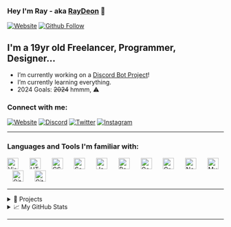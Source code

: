 ### Hey I'm Ray - aka [RayDeon][website] 👋

[![Website](https://img.shields.io/website?label=raydeon.cloud&style=for-the-badge&url=https%3A%2F%2Fraydeon.cloud)](https://raydeon.cloud)
[![Github Follow](https://img.shields.io/github/followers/rayd3on?style=social)](https://github.com/rayd3on) 

## I'm a 19yr old Freelancer, Programmer, Designer...

- I’m currently working on a [Discord Bot Project][passione]!
- I’m currently learning everything.
- 2024 Goals: ~~2024~~ hmmm, ⚠️

### Connect with me:

[![Website](https://img.shields.io/badge/-Website-000?style=for-the-badge&logo=Google-Chrome&logoColor=white)][website]
[![Discord](https://img.shields.io/badge/-Discord-5865F2?style=for-the-badge&logo=discord&logoColor=white)][discord]
[![Twitter](https://img.shields.io/badge/-Twitter-1DA1F2?style=for-the-badge&logo=twitter&logoColor=white)][twitter]
[![Instagram](https://img.shields.io/badge/-Instagram-E4405F?style=for-the-badge&logo=instagram&logoColor=white)][instagram]

---

### Languages and Tools I'm familiar with:

<p align="left">
  <img alt="Visual Studio Code" width="26px" src="https://cdn.jsdelivr.net/gh/devicons/devicon/icons/vscode/vscode-original.svg" style="margin-right: 10px;" /> 
  &nbsp;&nbsp;
  <img alt="HTML5" width="26px" src="https://cdn.jsdelivr.net/gh/devicons/devicon/icons/html5/html5-original.svg" style="margin-right: 10px;" /> 
  &nbsp;&nbsp;
  <img alt="CSS3" width="26px" src="https://cdn.jsdelivr.net/gh/devicons/devicon/icons/css3/css3-original.svg" style="margin-right: 10px;" /> 
  &nbsp;&nbsp;
  <img alt="Sass" width="26px" src="https://cdn.jsdelivr.net/gh/devicons/devicon/icons/sass/sass-original.svg" style="margin-right: 10px;" /> 
  &nbsp;&nbsp;
  <img alt="JavaScript" width="26px" src="https://cdn.jsdelivr.net/gh/devicons/devicon/icons/javascript/javascript-original.svg" style="margin-right: 10px;" /> 
  &nbsp;&nbsp;
  <img alt="React" width="26px" src="https://cdn.jsdelivr.net/gh/devicons/devicon/icons/react/react-original.svg" style="margin-right: 10px;" /> 
  &nbsp;&nbsp;
  <img alt="Gatsby" width="26px" src="https://cdn.jsdelivr.net/gh/devicons/devicon/icons/gatsby/gatsby-original.svg" style="margin-right: 10px;" /> 
  &nbsp;&nbsp;
  <img alt="GraphQL" width="26px" src="https://cdn.jsdelivr.net/gh/devicons/devicon/icons/graphql/graphql-plain.svg" style="margin-right: 10px;" /> 
  &nbsp;&nbsp;
  <img alt="Node.js" width="26px" src="https://cdn.jsdelivr.net/gh/devicons/devicon/icons/nodejs/nodejs-original.svg" style="margin-right: 10px;" /> 
  &nbsp;&nbsp;
  <img alt="MySQL" width="26px" src="https://cdn.jsdelivr.net/gh/devicons/devicon/icons/mysql/mysql-original.svg" style="margin-right: 10px;" /> 
  &nbsp;&nbsp;
  <img alt="Git" width="26px" src="https://cdn.jsdelivr.net/gh/devicons/devicon/icons/git/git-original.svg" style="margin-right: 10px;" /> 
  &nbsp;&nbsp;
  <img alt="GitHub" width="26px" src="https://user-images.githubusercontent.com/3369400/139448065-39a229ba-4b06-434b-bc67-616e2ed80c8f.png" />
</p>

---

<details>
  <summary>📌 Projects</summary>
  <ul>
    <li>
      <img src="https://avatars2.githubusercontent.com/u/69858944?s=60&v=4" alt="Github" width="24" height="24" />
      <a href="https://discord.gg/d8yS5eH" title="Passione">Passione</a> (<strong>Advanced Discord Bot</strong>)
    </li>
    <li>
      <img src="https://media.discordapp.net/attachments/741206496775503982/746818061209960599/pokemon_PNG14.png?width=532&height=560" alt="Poke" width="24" height="25" />
      <a href="https://discord.gg/3nKgP3T" title="Poke">Pokecore</a> (<strong>2K+ Server, Under development!</strong>)
    </li>
  </ul>
</details>

<details>
  <summary>📈 My GitHub Stats</summary>
  <img align="left" alt="rayd3on's Github Stats" src="https://github-readme-stats.vercel.app/api?username=rayd3on&count_private=true" />
</details>

---

[website]: https://raydeon.dev
[passione]: https://discord.gg/d8yS5eH
[discord]: https://discord.gg/d8yS5eH
[twitter]: https://twitter.com/rayd3on
[instagram]: https://instagram.com/ig_raydeon
